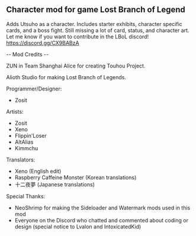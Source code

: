 ## Character mod for game Lost Branch of Legend
Adds Utsuho as a character. Includes starter exhibits, character specific cards, and a boss fight. 
Still missing a lot of card, status, and character art. Let me know if you want to contribute in the LBoL discord!
https://discord.gg/CX9BABzA



-- Mod Credits --

ZUN in Team Shanghai Alice for creating Touhou Project.

Alioth Studio for making Lost Branch of Legends.

Programmer/Designer:
- Zosit

Artists:
- Zosit
- Xeno
- Flippin'Loser
- AltAlias
- Kimmchu

Translators:
- Xeno (English edit)
- Raspberry Caffeine Monster (Korean translations)
- 十二夜夢 (Japanese translations)

Special Thanks:
- NeoShrimp for making the Sideloader and Watermark mods used in this mod
- Everyone on the Discord who chatted and commented about coding or design (special notice to Lvalon and IntoxicatedKid)